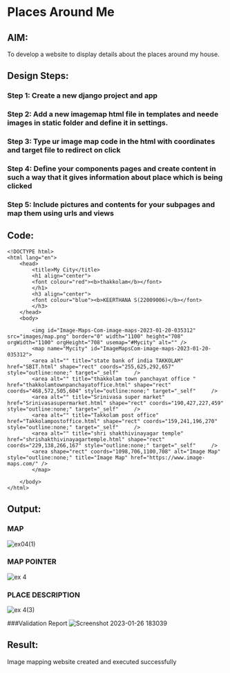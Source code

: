 # Places Around Me
## AIM:
To develop a website to display details about the places around my house.

## Design Steps:

### Step 1: Create a new django project and app

### Step 2: Add a new imagemap html file in templates and neede images in static folder and define it in settings.

### Step 3: Type ur image map code in the html with coordinates and target file to redirect on click

### Step 4: Define your components pages and create content in such a way that it gives information about place which is being clicked

### Step 5: Include pictures and contents for your subpages and map them using urls and views

## Code:
```
<!DOCTYPE html>
<html lang="en">
    <head>
        <title>My City</title>
        <h1 align="center">
        <font colour="red"><b>thakkolam</b></font>
        </h1>
        <h3 align="center">
        <font colour="blue"><b>KEERTHANA S(22009006)</b></font>
        </h3>
    </head>
    <body>

        <img id="Image-Maps-Com-image-maps-2023-01-20-035312" src="images/map.png" border="0" width="1100" height="708" orgWidth="1100" orgHeight="708" usemap="#Mycity" alt="" />
        <map name="Mycity" id="ImageMapsCom-image-maps-2023-01-20-035312">
        <area alt="" title="state bank of india TAKKOLAM" href="SBIT.html" shape="rect" coords="255,625,292,657" style="outline:none;" target="_self"     />
        <area alt="" title="thakkolam town panchayat office " href="thakkolamtownpanchayatoffice.html" shape="rect" coords="468,572,505,604" style="outline:none;" target="_self"     />
        <area alt="" title="Srinivasa super market" href="Srinivasasupermarket.html" shape="rect" coords="190,427,227,459" style="outline:none;" target="_self"     />
        <area alt="" title="Takkolam post office" href="Takkolampostoffice.html" shape="rect" coords="159,241,196,270" style="outline:none;" target="_self"     />
        <area alt="" title="shri shakthivinayagar temple" href="shrishakthivinayagartemple.html" shape="rect" coords="229,138,266,167" style="outline:none;" target="_self"     />
        <area shape="rect" coords="1098,706,1100,708" alt="Image Map" style="outline:none;" title="Image Map" href="https://www.image-maps.com/" />
        </map>
    
    </body>
</html>
```

## Output:

### MAP 
![ex04(1)](https://user-images.githubusercontent.com/119477890/214836169-7b626586-7870-4949-8524-aa033a132620.png)

### MAP POINTER
![ex 4](https://user-images.githubusercontent.com/119477890/214836450-80874673-c968-4b2b-b4bb-2f494fb96f0e.png)


### PLACE DESCRIPTION
![ex 4(3)](https://user-images.githubusercontent.com/119477890/214836517-b2258a4a-17d9-44f3-bfb4-bfc3af8c3f9e.png)


###Validation Report
![Screenshot 2023-01-26 183039](https://user-images.githubusercontent.com/119477890/214842054-45c0cb81-cdc9-4948-88a2-664f1d54c8b4.png)


## Result:
Image mapping website created and executed successfully
